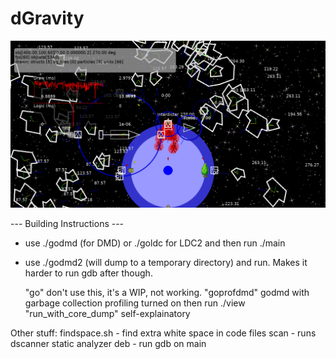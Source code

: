 # dGravity

![screenshot](/screen.png?raw=true "Screenshot")

--- Building Instructions ---

 - use ./godmd (for DMD) or ./goldc for LDC2 and then run ./main
 - use ./godmd2 (will dump to a temporary directory) and run. Makes it harder to run gdb after though.

	"go"	don't use this, it's a WIP, not working.
	"goprofdmd"		godmd with garbage collection profiling turned on then run ./view
	"run_with_core_dump" self-explainatory
			
Other stuff:
	findspace.sh	- find extra white space in code files
	scan			- runs dscanner static analyzer
	deb				- run gdb on main
	
